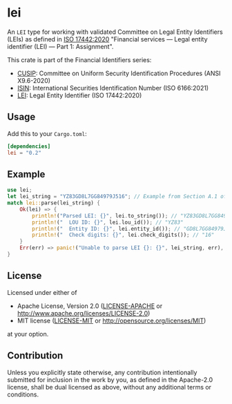 lei
====
An `LEI` type for working with validated Committee on Legal Entity Identifiers (LEIs) as defined in
[ISO 17442:2020](https://www.iso.org/standard/78829.html) "Financial services — Legal entity identifier (LEI) — Part 1:
Assignment".

This crate is part of the Financial Identifiers series:

* [CUSIP](https://crates.io/crates/cusip): Committee on Uniform Security Identification Procedures (ANSI X9.6-2020)
* [ISIN](https://crates.io/crates/isin): International Securities Identification Number (ISO 6166:2021)
* [LEI](https://crates.io/crates/lei): Legal Entity Identifier (ISO 17442:2020)

## Usage

Add this to your `Cargo.toml`:

```toml
[dependencies]
lei = "0.2"
```


## Example

```rust
use lei;
let lei_string = "YZ83GD8L7GG84979J516"; // Example from Section A.1 of The Standard
match lei::parse(lei_string) {
    Ok(lei) => {
        println!("Parsed LEI: {}", lei.to_string()); // "YZ83GD8L7GG84979J516"
        println!("  LOU ID: {}", lei.lou_id()); // "YZ83"
        println!("  Entity ID: {}", lei.entity_id()); // "GD8L7GG84979J5"
        println!("  Check digits: {}", lei.check_digits()); // "16"
    }
    Err(err) => panic!("Unable to parse LEI {}: {}", lei_string, err),
}
```


## License

Licensed under either of

 * Apache License, Version 2.0
   ([LICENSE-APACHE](LICENSE-APACHE) or http://www.apache.org/licenses/LICENSE-2.0)
 * MIT license
   ([LICENSE-MIT](LICENSE-MIT) or http://opensource.org/licenses/MIT)

at your option.


## Contribution

Unless you explicitly state otherwise, any contribution intentionally submitted
for inclusion in the work by you, as defined in the Apache-2.0 license, shall be
dual licensed as above, without any additional terms or conditions.
